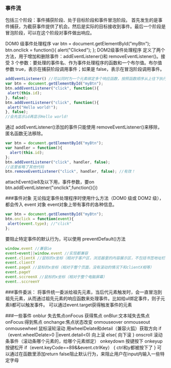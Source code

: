 ### 事件流

包括三个阶段：事件捕获阶段、处于目标阶段和事件冒泡阶段。
首先发生的是事件捕获，为截获事件提供了机会。然后是实际的目标接收到事件。最后一个阶段是冒泡阶段，可以在这个阶段对事件做出响应。

DOM0 级事件处理程序
var btn = document.getElementById("myBtn"); 
btn.onclick = function(){ 
 alert("Clicked"); 
};
DOM2级事件处理程序
定义了两个方法，用于增加和删除事件：addEventListener()和 removeEventListener()。接受 3 个参数：要处理的事件名、作为事件处理程序的函数和一个布尔值。布尔值参数 true，表示在捕获阶段调用事件；如果是 false，表示在冒泡阶段调用事件。

```javascript
addEventListener() //可以同时为一个元素绑定多个响应函数，按照函数顺序从上往下执行，ie8及以下不支持
var btn = document.getElementById("myBtn"); 
btn.addEventListener("click", function(){ 
 alert(this.id); 
}, false); 
btn.addEventListener("click", function(){ 
 alert("Hello world!"); 
}, false); 
//会先显示id再显示Hello world!
```
通过 addEventListener()添加的事件只能使用 removeEventListener()来移除，匿名函数无法移除。
```javascript
var btn = document.getElementById("myBtn"); 
var handler = function(){ 
  alert(this.id); 
}; 
btn.addEventListener("click", handler, false); 
//这里省略了其他代码
btn.removeEventListener("click", handler, false); //有效！
```
attachEvent()ie8及以下用，事件参数，要on
btn.addEventListener("onclick",function(){})

###事件对象
无论指定事件处理程序时使用什么方法（DOM0 级或 DOM2 级），都会传入 event 对象
event对象上带有事件的各种信息。
```javascript
var btn = document.getElementById("myBtn"); 
btn.onclick = function(event){ 
 alert(event.type); //"click" 
};
```
要阻止特定事件的默认行为，可以使用 preventDefault()方法
```javascript
window.event //兼容ie
event=event||window.event //实现都兼容
event.clientX //鼠标的x坐标（相对于客户区，浏览器里的内容展示区，不包括书签地址栏等）
event.clientY
event.pageX //鼠标的x坐标（相对于整个页面，没有滚动的情况下和clientX相等）
event.pageY 
event.sccreenX //鼠标的x坐标（相对于整个电脑屏幕）
event..sccreenY 
```
###事件委派：
将事件统一委派给祖先元素，当后代元素触发时，会一直冒泡到祖先元素，从而通过祖先元素的响应函数来处理事件。比如给ul绑定事件，则子元素li都可以触发事件。
可以通过event.target获得触发事件的元素

###一些事件
onblur 失去焦点onFocus 获得焦点
onBlur:文本域失去焦点
onFocus:得到焦点
onchange:焦点状态改变
onmouseover
onmouseout
onmousewheel 鼠标滚轮滚动
用wheelDelate和detail（兼容火狐）获取方向
if（event.wheelDelate>0 ||event.detail<0)
向上滚
else{
向下滚
}
onscroll 滚动条事件（滚动条哪个元素的，给哪个元素绑定）
onkeydown 按键按下
onkeyup 按键松开
if（event.keyCode==89&&event.ctrlKey）
{ ctrl和y都被按下了
}
可以通过在函数里添加return false阻止默认行为，来阻止用户在input内输入一些特定字母